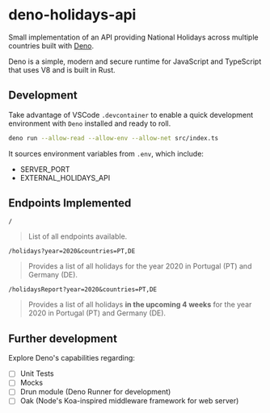 # deno-holidays-api
Small implementation of an API providing National Holidays across multiple countries built with [Deno](https://deno.land).

Deno is a simple, modern and secure runtime for JavaScript and TypeScript that uses V8 and is built in Rust.

## Development

Take advantage of VSCode `.devcontainer` to enable a quick development environment with `Deno` installed and ready to roll.

```bash
deno run --allow-read --allow-env --allow-net src/index.ts
```

It sources environment variables from `.env`, which include:
- SERVER_PORT
- EXTERNAL_HOLIDAYS_API

## Endpoints Implemented

```
/
```

> List of all endpoints available.

```
/holidays?year=2020&countries=PT,DE
```
> Provides a list of all holidays for the year 2020 in Portugal (PT) and Germany (DE).

```
/holidaysReport?year=2020&countries=PT,DE
```
> Provides a list of all holidays **in the upcoming 4 weeks** for the year 2020 in Portugal (PT) and Germany (DE).


## Further development

Explore Deno's capabilities regarding:

- [ ] Unit Tests
- [ ] Mocks
- [ ] Drun module (Deno Runner for development)
- [ ] Oak (Node's Koa-inspired middleware framework for web server)
